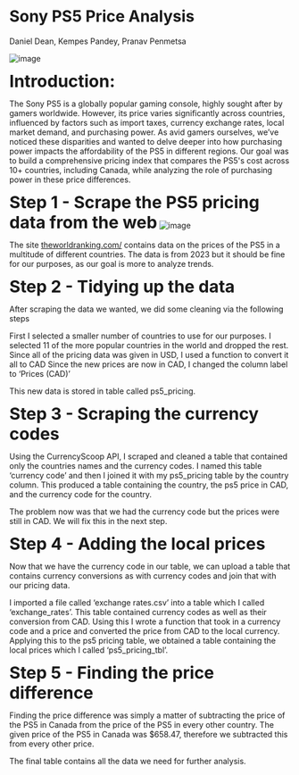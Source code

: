 # Sony PS5 Price Analysis
Daniel Dean, Kempes Pandey, Pranav Penmetsa

![image](https://github.com/user-attachments/assets/236569b6-dd23-46af-a8a0-c1394cc286eb)

<strong><span style="font-size:30px;">Introduction:</span></strong>

The Sony PS5 is a globally popular gaming console, highly sought after by gamers worldwide. However, its price varies significantly across countries, influenced by factors such as import taxes, currency exchange rates, local market demand, and purchasing power. As avid gamers ourselves, we’ve noticed these disparities and wanted to delve deeper into how purchasing power impacts the affordability of the PS5 in different regions. Our goal was to build a comprehensive pricing index that compares the PS5's cost across 10+ countries, including Canada, while analyzing the role of purchasing power in these price differences.

<strong><span style="font-size:30px;">Step 1 - Scrape the PS5 pricing data from the web</span></strong>
![image](https://github.com/user-attachments/assets/c5f73ae5-2f6f-4711-96b1-ab521c6a1bde)

The site <a href="[URL](https://www.theworldranking.com/statistics/160/playstation-5-prices-country/)">theworldranking.com/</a> contains data on the prices of the PS5 in a multitude of different countries. The data is from 2023 but it should be fine for our purposes, as our goal is more to analyze trends.

<strong><span style="font-size:30px;">Step 2 - Tidying up the data</span></strong> 

After scraping the data we wanted, we did some cleaning via the following steps

First I selected a smaller number of countries to use for our purposes. I selected 11 of the more popular countries in the world and dropped the rest.
Since all of the pricing data was given in USD, I used a function to convert it all to CAD
Since the new prices are now in CAD, I changed the column label to ‘Prices (CAD)’

This new data is stored in table called ps5_pricing.

<strong><span style="font-size:30px;">Step 3 - Scraping the currency codes</span></strong>

Using the CurrencyScoop API, I scraped and cleaned a table that contained only the countries names and the currency codes. I named this table ‘currency code’ and then I joined it with my ps5_pricing table by the country column. This produced a table containing the country, the ps5 price in CAD, and the currency code for the country. 

The problem now was that we had the currency code but the prices were still in CAD. We will fix this in the next step.

<strong><span style="font-size:30px;">Step 4 - Adding the local prices</span></strong>

Now that we have the currency code in our table, we can upload a table that contains currency conversions as with currency codes and join that with our pricing data.

I imported a file called ‘exchange rates.csv’ into a table which I called ‘exchange_rates’. This table contained currency codes as well as their conversion from CAD. Using this I wrote a function that took in a currency code and a price and converted the price from CAD to the local currency. Applying this to the ps5 pricing table, we obtained a table containing the local prices which I called ‘ps5_pricing_tbl’.

<strong><span style="font-size:30px;">Step 5 - Finding the price difference</span></strong>

Finding the price difference was simply a matter of subtracting the price of the PS5 in Canada from the price of the PS5 in every other country. The given price of the PS5 in Canada was $658.47, therefore we subtracted this from every other price.

The final table contains all the data we need for further analysis.





